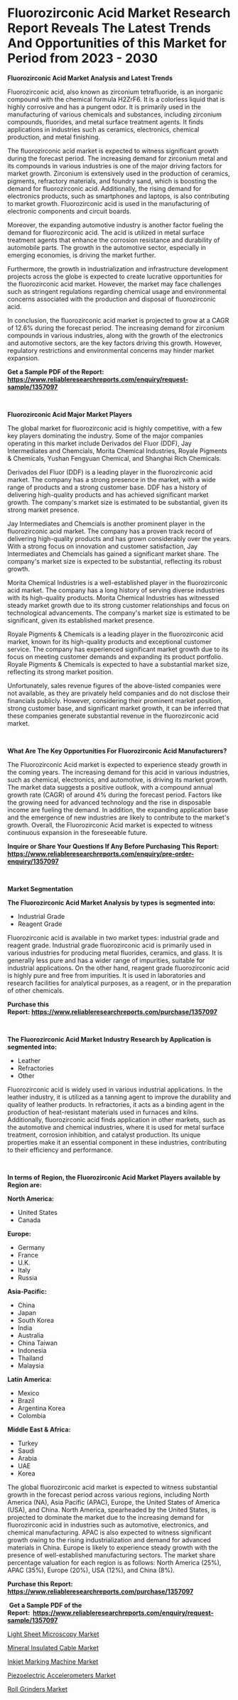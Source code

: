 <p><h1>Fluorozirconic Acid Market Research Report Reveals The Latest Trends And Opportunities of this Market for Period from 2023 - 2030</h1></p><p><strong>Fluorozirconic Acid Market Analysis and Latest Trends</strong></p>
<p><p>Fluorozirconic acid, also known as zirconium tetrafluoride, is an inorganic compound with the chemical formula H2ZrF6. It is a colorless liquid that is highly corrosive and has a pungent odor. It is primarily used in the manufacturing of various chemicals and substances, including zirconium compounds, fluorides, and metal surface treatment agents. It finds applications in industries such as ceramics, electronics, chemical production, and metal finishing.</p><p>The fluorozirconic acid market is expected to witness significant growth during the forecast period. The increasing demand for zirconium metal and its compounds in various industries is one of the major driving factors for market growth. Zirconium is extensively used in the production of ceramics, pigments, refractory materials, and foundry sand, which is boosting the demand for fluorozirconic acid. Additionally, the rising demand for electronics products, such as smartphones and laptops, is also contributing to market growth. Fluorozirconic acid is used in the manufacturing of electronic components and circuit boards.</p><p>Moreover, the expanding automotive industry is another factor fueling the demand for fluorozirconic acid. The acid is utilized in metal surface treatment agents that enhance the corrosion resistance and durability of automobile parts. The growth in the automotive sector, especially in emerging economies, is driving the market further.</p><p>Furthermore, the growth in industrialization and infrastructure development projects across the globe is expected to create lucrative opportunities for the fluorozirconic acid market. However, the market may face challenges such as stringent regulations regarding chemical usage and environmental concerns associated with the production and disposal of fluorozirconic acid.</p><p>In conclusion, the fluorozirconic acid market is projected to grow at a CAGR of 12.6% during the forecast period. The increasing demand for zirconium compounds in various industries, along with the growth of the electronics and automotive sectors, are the key factors driving this growth. However, regulatory restrictions and environmental concerns may hinder market expansion.</p></p>
<p><strong>Get a Sample PDF of the Report:&nbsp; <a href="https://www.reliableresearchreports.com/enquiry/request-sample/1357097">https://www.reliableresearchreports.com/enquiry/request-sample/1357097</a></strong></p>
<p>&nbsp;</p>
<p><strong>Fluorozirconic Acid Major Market Players</strong></p>
<p><p>The global market for fluorozirconic acid is highly competitive, with a few key players dominating the industry. Some of the major companies operating in this market include Derivados del Fluor (DDF), Jay Intermediates and Chemcials, Morita Chemical Industries, Royale Pigments & Chemicals, Yushan Fengyuan Chemical, and Shanghai Rich Chemicals.</p><p>Derivados del Fluor (DDF) is a leading player in the fluorozirconic acid market. The company has a strong presence in the market, with a wide range of products and a strong customer base. DDF has a history of delivering high-quality products and has achieved significant market growth. The company's market size is estimated to be substantial, given its strong market presence.</p><p>Jay Intermediates and Chemcials is another prominent player in the fluorozirconic acid market. The company has a proven track record of delivering high-quality products and has grown considerably over the years. With a strong focus on innovation and customer satisfaction, Jay Intermediates and Chemcials has gained a significant market share. The company's market size is expected to be substantial, reflecting its robust growth.</p><p>Morita Chemical Industries is a well-established player in the fluorozirconic acid market. The company has a long history of serving diverse industries with its high-quality products. Morita Chemical Industries has witnessed steady market growth due to its strong customer relationships and focus on technological advancements. The company's market size is estimated to be significant, given its established market presence.</p><p>Royale Pigments & Chemicals is a leading player in the fluorozirconic acid market, known for its high-quality products and exceptional customer service. The company has experienced significant market growth due to its focus on meeting customer demands and expanding its product portfolio. Royale Pigments & Chemicals is expected to have a substantial market size, reflecting its strong market position.</p><p>Unfortunately, sales revenue figures of the above-listed companies were not available, as they are privately held companies and do not disclose their financials publicly. However, considering their prominent market position, strong customer base, and significant market growth, it can be inferred that these companies generate substantial revenue in the fluorozirconic acid market.</p></p>
<p>&nbsp;</p>
<p><strong>What Are The Key Opportunities For Fluorozirconic Acid Manufacturers?</strong></p>
<p><p>The Fluorozirconic Acid market is expected to experience steady growth in the coming years. The increasing demand for this acid in various industries, such as chemical, electronics, and automotive, is driving its market growth. The market data suggests a positive outlook, with a compound annual growth rate (CAGR) of around 4% during the forecast period. Factors like the growing need for advanced technology and the rise in disposable income are fueling the demand. In addition, the expanding application base and the emergence of new industries are likely to contribute to the market's growth. Overall, the Fluorozirconic Acid market is expected to witness continuous expansion in the foreseeable future.</p></p>
<p><strong>Inquire or Share Your Questions If Any Before Purchasing This Report: <a href="https://www.reliableresearchreports.com/enquiry/pre-order-enquiry/1357097">https://www.reliableresearchreports.com/enquiry/pre-order-enquiry/1357097</a></strong></p>
<p>&nbsp;</p>
<p><strong>Market Segmentation</strong></p>
<p><strong>The Fluorozirconic Acid Market Analysis by types is segmented into:</strong></p>
<p><ul><li>Industrial Grade</li><li>Reagent Grade</li></ul></p>
<p><p>Fluorozirconic acid is available in two market types: industrial grade and reagent grade. Industrial grade fluorozirconic acid is primarily used in various industries for producing metal fluorides, ceramics, and glass. It is generally less pure and has a wider range of impurities, suitable for industrial applications. On the other hand, reagent grade fluorozirconic acid is highly pure and free from impurities. It is used in laboratories and research facilities for analytical purposes, as a reagent, or in the preparation of other chemicals.</p></p>
<p><strong>Purchase this Report:&nbsp;<a href="https://www.reliableresearchreports.com/purchase/1357097">https://www.reliableresearchreports.com/purchase/1357097</a></strong></p>
<p>&nbsp;</p>
<p><strong>The Fluorozirconic Acid Market Industry Research by Application is segmented into:</strong></p>
<p><ul><li>Leather</li><li>Refractories</li><li>Other</li></ul></p>
<p><p>Fluorozirconic acid is widely used in various industrial applications. In the leather industry, it is utilized as a tanning agent to improve the durability and quality of leather products. In refractories, it acts as a binding agent in the production of heat-resistant materials used in furnaces and kilns. Additionally, fluorozirconic acid finds application in other markets, such as the automotive and chemical industries, where it is used for metal surface treatment, corrosion inhibition, and catalyst production. Its unique properties make it an essential component in these industries, contributing to their efficiency and performance.</p></p>
<p>&nbsp;</p>
<p><strong>In terms of Region, the Fluorozirconic Acid Market Players available by Region are:</strong></p>
<p>
    <p> <strong> North America: </strong>
        <ul>
            <li>United States</li>
            <li>Canada</li>
        </ul>
        </p> 
    <p> <strong> Europe: </strong>
        <ul>
            <li>Germany</li>
            <li>France</li>
            <li>U.K.</li>
            <li>Italy</li>
            <li>Russia</li>
        </ul>
        </p> 
    <p> <strong> Asia-Pacific: </strong>
        <ul>
            <li>China</li>
            <li>Japan</li>
            <li>South Korea</li>
            <li>India</li>
            <li>Australia</li>
            <li>China Taiwan</li>
            <li>Indonesia</li>
            <li>Thailand</li>
            <li>Malaysia</li>
        </ul>
        </p> 
    <p> <strong> Latin America: </strong>
        <ul>
            <li>Mexico</li>
            <li>Brazil</li>
            <li>Argentina Korea</li>
            <li>Colombia</li>
        </ul>
        </p> 
    <p> <strong> Middle East & Africa: </strong>
        <ul>
            <li>Turkey</li>
            <li>Saudi</li>
            <li>Arabia</li>
            <li>UAE</li>
            <li>Korea</li>
        </ul>
    </p>
    </p>
<p><p>The global fluorozirconic acid market is expected to witness substantial growth in the forecast period across various regions, including North America (NA), Asia Pacific (APAC), Europe, the United States of America (USA), and China. North America, spearheaded by the United States, is projected to dominate the market due to the increasing demand for fluorozirconic acid in industries such as automotive, electronics, and chemical manufacturing. APAC is also expected to witness significant growth owing to the rising industrialization and demand for advanced materials in China. Europe is likely to experience steady growth with the presence of well-established manufacturing sectors. The market share percentage valuation for each region is as follows: North America (25%), APAC (35%), Europe (20%), USA (12%), and China (8%).</p></p>
<p><strong>Purchase this Report: <a href="https://www.reliableresearchreports.com/purchase/1357097">https://www.reliableresearchreports.com/purchase/1357097</a></strong></p>
<p>&nbsp;<strong>Get a Sample PDF of the Report:&nbsp;&nbsp;<a href="https://www.reliableresearchreports.com/enquiry/request-sample/1357097">https://www.reliableresearchreports.com/enquiry/request-sample/1357097</a></strong></p>
<p><strong></strong></p>
<p><p><a href="https://medium.com/@tammyfreeman2022/light-sheet-microscopy-market-report-reveals-the-latest-trends-and-growth-opportunities-of-this-cff1d2a4d43e">Light Sheet Microscopy Market</a></p><p><a href="https://medium.com/@santosh735584/mineral-insulated-cable-market-report-reveals-the-latest-trends-and-growth-opportunities-of-this-341f1b46c5e0">Mineral Insulated Cable Market</a></p><p><a href="https://medium.com/@samanthareed1916/inkjet-marking-machine-market-exploring-market-share-market-trends-and-future-growth-2a8f9c0aec84">Inkjet Marking Machine Market</a></p><p><a href="https://medium.com/@nelljian7548/piezoelectric-accelerometers-market-outlook-industry-overview-and-forecast-2023-to-2030-ba03d98e0bf4">Piezoelectric Accelerometers Market</a></p><p><a href="https://medium.com/@anndavis1924/roll-grinders-market-analysis-its-cagr-market-segmentation-and-global-industry-overview-1b4efec4308e">Roll Grinders Market</a></p></p>